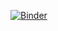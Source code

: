 [![Binder](https://mybinder.org/badge_logo.svg)](https://mybinder.org/v2/gh/MandlaSibanda196/my-first-binder/HEAD)
